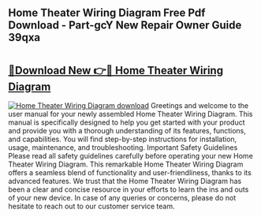 ## Home Theater Wiring Diagram Free Pdf Download - Part-gcY New Repair Owner Guide 39qxa

# <h2><a href="http://dfmh2h5.blite.top/?on=Home+Theater+Wiring+Diagram">🔗Download New 👉🔴 Home Theater Wiring Diagram</a></h2>

[![Home Theater Wiring Diagram download](https://i.imgur.com/lujVjoI.png)](http://dfmh2h5.blite.top/?on=Home+Theater+Wiring+Diagram)
Greetings and welcome to the user manual for your newly assembled Home Theater Wiring Diagram. This manual is specifically designed to help you get started with your product and provide you with a thorough understanding of its features, functions, and capabilities. You will find step-by-step instructions for installation, usage, maintenance, and troubleshooting. Important Safety Guidelines Please read all safety guidelines carefully before operating your new Home Theater Wiring Diagram. This remarkable Home Theater Wiring Diagram offers a seamless blend of functionality and user-friendliness, thanks to its advanced features. We trust that the Home Theater Wiring Diagram has been a clear and concise resource in your efforts to learn the ins and outs of your new device. In case of any queries or concerns, please do not hesitate to reach out to our customer service team.
